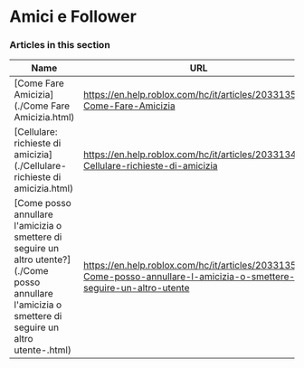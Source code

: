 # Amici e Follower  
### Articles in this section
Name|URL
-|-
[Come Fare Amicizia](./Come Fare Amicizia.html) |https://en.help.roblox.com/hc/it/articles/203313580-Come-Fare-Amicizia
[Cellulare: richieste di amicizia](./Cellulare- richieste di amicizia.html) |https://en.help.roblox.com/hc/it/articles/203313480-Cellulare-richieste-di-amicizia
[Come posso annullare l'amicizia o smettere di seguire un altro utente?](./Come posso annullare l'amicizia o smettere di seguire un altro utente-.html) |https://en.help.roblox.com/hc/it/articles/203313590-Come-posso-annullare-l-amicizia-o-smettere-di-seguire-un-altro-utente